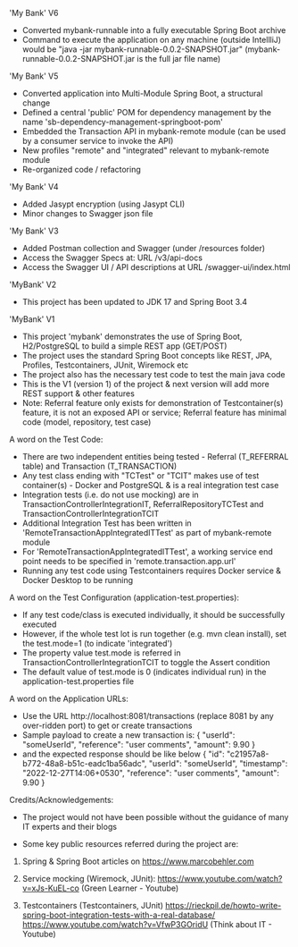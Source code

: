 'My Bank' V6
- Converted mybank-runnable into a fully executable Spring Boot archive 
- Command to execute the application on any machine (outside IntellliJ) would be "java -jar mybank-runnable-0.0.2-SNAPSHOT.jar" (mybank-runnable-0.0.2-SNAPSHOT.jar is the full jar file name) 

'My Bank' V5
- Converted application into Multi-Module Spring Boot, a structural change
- Defined a central 'public' POM for dependency management by the name 'sb-dependency-management-springboot-pom'
- Embedded the Transaction API in mybank-remote module (can be used by a consumer service to invoke the API)
- New profiles "remote" and "integrated" relevant to mybank-remote module
- Re-organized code / refactoring

'My Bank' V4
- Added Jasypt encryption (using Jasypt CLI)
- Minor changes to Swagger json file

'My Bank' V3
- Added Postman collection and Swagger (under /resources folder)
- Access the Swagger Specs at: URL /v3/api-docs
- Access the Swagger UI / API descriptions at URL /swagger-ui/index.html

'MyBank' V2
- This project has been updated to JDK 17 and Spring Boot 3.4

'MyBank' V1

- This project 'mybank' demonstrates the use of Spring Boot, H2/PostgreSQL to build a simple REST app (GET/POST)
- The project uses the standard Spring Boot concepts like REST, JPA, Profiles, Testcontainers, JUnit, Wiremock etc
- The project also has the necessary test code to test the main java code
- This is the V1 (version 1) of the project & next version will add more REST support & other features
- Note: Referral feature only exists for demonstration of Testcontainer(s) feature, it is not an exposed API or service; Referral feature has minimal code (model, repository, test case)

A word on the Test Code: 
- There are two independent entities being tested - Referral (T_REFERRAL table) and Transaction (T_TRANSACTION)
- Any test class ending with "TCTest" or "TCIT" makes use of test container(s) - Docker and PostgreSQL & is a real integration test case
- Integration tests (i.e. do not use mocking) are in TransactionControllerIntegrationIT, ReferralRepositoryTCTest and TransactionControllerIntegrationTCIT
- Additional Integration Test has been written in 'RemoteTransactionAppIntegratedITTest' as part of mybank-remote module
- For 'RemoteTransactionAppIntegratedITTest', a working service end point needs to be specified in 'remote.transaction.app.url'
- Running any test code using Testcontainers requires Docker service & Docker Desktop to be running

A word on the Test Configuration (application-test.properties):
- If any test code/class is executed individually, it should be successfully executed
- However, if the whole test lot is run together (e.g. mvn clean install), set the test.mode=1 (to indicate 'integrated')
- The property value test.mode is referred in TransactionControllerIntegrationTCIT to toggle the Assert condition
- The default value of test.mode is 0 (indicates individual run) in the application-test.properties file

A word on the Application URLs:
- Use the URL http://localhost:8081/transactions (replace 8081 by any over-ridden port) to get or create transactions
- Sample payload to create a new transaction is:
  {
  "userId": "someUserId",
  "reference": "user comments",
  "amount": 9.90
  }
- and the expected response should be like below
  {
  "id": "c21957a8-b772-48a8-b51c-eadc1ba56adc",
  "userId": "someUserId",
  "timestamp": "2022-12-27T14:06+0530",
  "reference": "user comments",
  "amount": 9.90
  }

Credits/Acknowledgements:

- The project  would not have been possible without the guidance of many IT experts and their blogs

- Some key public resources referred during the project are:

1) Spring & Spring Boot articles on https://www.marcobehler.com 

2) Service mocking (Wiremock, JUnit): https://www.youtube.com/watch?v=xJs-KuEL-co (Green Learner - Youtube)

3) Testcontainers (Testcontainers, JUnit)
https://rieckpil.de/howto-write-spring-boot-integration-tests-with-a-real-database/
https://www.youtube.com/watch?v=VfwP3GOridU (Think about IT - Youtube)
